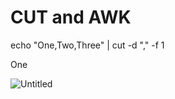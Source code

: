 # CUT and AWK

echo "One,Two,Three" | cut -d "," -f 1

One

![Untitled](CUT%20and%20AWK%20e1241fbff30a4b0887f4b84a121c9078/Untitled.png)